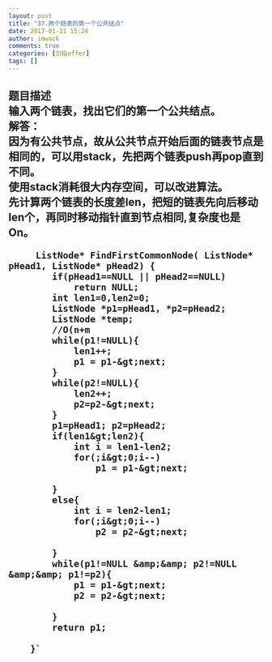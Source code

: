 ```yaml
---
layout: post
title: "37.两个链表的第一个公共结点"
date: 2017-01-21 15:24
author: imwack
comments: true
categories: [剑指offer]
tags: []
---
```

<h2 class="subject-item-title">题目描述


<div class="subject-describe">输入两个链表，找出它们的第一个公共结点。</div>
<div class="subject-describe"></div>
<div class="subject-describe">解答：</div>
<div class="subject-describe">因为有公共节点，故从公共节点开始后面的链表节点是相同的，可以用stack，先把两个链表push再pop直到不同。</div>
<div class="subject-describe">使用stack消耗很大内存空间，可以改进算法。</div>
<div class="subject-describe">先计算两个链表的长度差len，把短的链表先向后移动len个，再同时移动指针直到节点相同,复杂度也是On。</div>



	
		 ListNode* FindFirstCommonNode( ListNode* pHead1, ListNode* pHead2) {
            if(pHead1==NULL || pHead2==NULL)
                return NULL;
            int len1=0,len2=0;
            ListNode *p1=pHead1, *p2=pHead2;
            ListNode *temp;
            //O(n+m
            while(p1!=NULL){
                len1++;
                p1 = p1-&gt;next;
            }
            while(p2!=NULL){
                len2++;
                p2=p2-&gt;next;
            }
            p1=pHead1; p2=pHead2;
            if(len1&gt;len2){
                int i = len1-len2;
                for(;i&gt;0;i--)
                    p1 = p1-&gt;next;
                    
            }
            else{
                int i = len2-len1;
                for(;i&gt;0;i--)
                    p2 = p2-&gt;next;
                    
            }
            while(p1!=NULL &amp;&amp; p2!=NULL &amp;&amp; p1!=p2){
                p1 = p1-&gt;next;
                p2 = p2-&gt;next;
                
            }
            return p1;
            
        }`

&nbsp;

</div>
